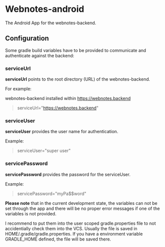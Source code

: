 # Webnotes-android

The Android App for the webnotes-backend.

## Configuration

Some gradle build variables have to be provided to communicate and authenticate against the backend:

### serviceUrl

**serviceUrl** points to the root directory (URL) of the webnotes-backend.

For example: 

webnotes-backend installed within https://webnotes.backend

> serviceUrl="https://webnotes.backend"

### serviceUser

**serviceUser** provides the user name for authentication.

Example:

> serviceUser="super user"

### servicePassword

**servicePassword** provides the password for the serviceUser.

Example:

> servicePassword="myPa$$word"

**Please note** that in the current development state, the variables can not be set through the app 
and there will be no proper error messages if one of the variables is not provided.

I recommend to put them into the user scoped gradle.properties file to not accidentially check them into the VCS. 
Usually the file is saved in HOME/.gradle/gradle.properties. If you have a environment variable GRADLE_HOME defined, the file will be saved there.
